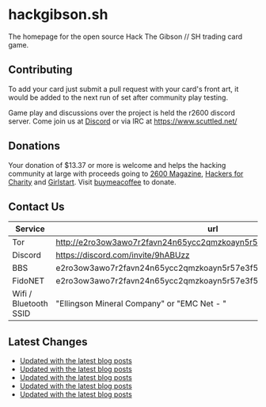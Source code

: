 # hackgibson.sh
The homepage for the open source Hack The Gibson // SH trading card game.


## Contributing

To add your card just submit a pull request with your card's front art, it would be added to the next run of set after community play testing.

Game play and discussions over the project is held the r2600 discord server. Come join us at [Discord](https://discord.com/invite/9hABUzz) or via IRC at https://www.scuttled.net/


## Donations

Your donation of $13.37 or more is welcome and helps the hacking community at large with proceeds going to [2600 Magazine](https://2600.com/), [Hackers for Charity](https://hackersforcharity.org) and [Girlstart](https://girlstart.org).  Visit [buymeacoffee](https://www.buymeacoffee.com/hackgibson.sh) to donate.


## Contact Us

Service | url
-|-
Tor | http://e2ro3ow3awo7r2favn24n65ycc2qmzkoayn5r57e3f56nvjwdcgg32ad.onion
Discord | https://discord.com/invite/9hABUzz
BBS | e2ro3ow3awo7r2favn24n65ycc2qmzkoayn5r57e3f56nvjwdcgg32ad.onion:23
FidoNET | e2ro3ow3awo7r2favn24n65ycc2qmzkoayn5r57e3f56nvjwdcgg32ad.onion:24554
Wifi / Bluetooth SSID | "Ellingson Mineral Company" or "EMC Net - <fidonet address>"

## Latest Changes
<!-- BLOG-POST-LIST:START -->
- [Updated with the latest blog posts](https://github.com/DFW2600/hackgibson.sh/commit/149f99129c0a0048f8deaf15fdc30399bff9d318)
- [Updated with the latest blog posts](https://github.com/DFW2600/hackgibson.sh/commit/75e354cef0e2844e3f821903d6ce02c840711e61)
- [Updated with the latest blog posts](https://github.com/DFW2600/hackgibson.sh/commit/ed053c08bb970b5b3cc2c5d7ba10ae36c6d0b163)
- [Updated with the latest blog posts](https://github.com/DFW2600/hackgibson.sh/commit/046e605c58659887ff30d4cfdc20ab61be7c0e12)
- [Updated with the latest blog posts](https://github.com/DFW2600/hackgibson.sh/commit/cc5e2c2829cfc7188c354c64874444a514b97ce3)
<!-- BLOG-POST-LIST:END -->
